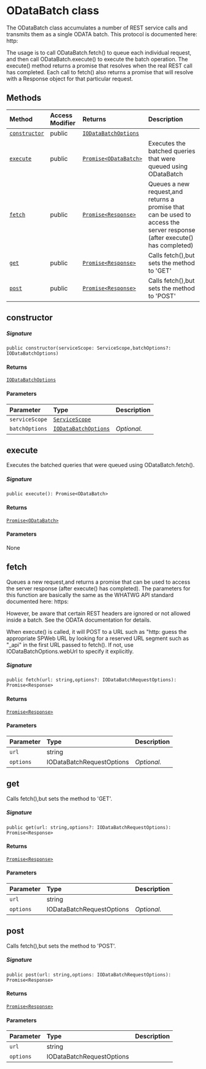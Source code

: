 # ODataBatch class





The ODataBatch class accumulates a number of REST service calls and 
transmits them as a single ODATA batch. This protocol is documented here: 
http: 
 
The usage is to call ODataBatch.fetch() to queue each individual request, 
and then call ODataBatch.execute() to execute the batch operation. 
The execute() method returns a promise that resolves when the real REST 
call has completed. Each call to fetch() also returns a promise that will 
resolve with a Response object for that particular request. 







## Methods

| Method	   | Access Modifier | Returns	| Description|
|:-------------|:----|:-------|:-----------|
|[`constructor`](#constructor)     | public | [`IODataBatchOptions`](IODataBatchOptions.md) |  |
|[`execute`](#execute)     | public | [`Promise<ODataBatch>`](Promise.md) | Executes the batched queries that were queued using ODataBatch |
|[`fetch`](#fetch)     | public | [`Promise<Response>`](Promise.md) | Queues a new request,and returns a promise that can be used to access  the server response (after execute() has completed) |
|[`get`](#get)     | public | [`Promise<Response>`](Promise.md) | Calls fetch(),but sets the method to 'GET' |
|[`post`](#post)     | public | [`Promise<Response>`](Promise.md) | Calls fetch(),but sets the method to 'POST' |




## constructor



##### Signature
`public constructor(serviceScope: ServiceScope,batchOptions?: IODataBatchOptions)`

#### Returns
[`IODataBatchOptions`](IODataBatchOptions.md)

#### Parameters


| Parameter	   | Type    | Description |
|:-------------|:---------------|:------------|
| `serviceScope`    | [`ServiceScope`](ServiceScope.md) |  |
| `batchOptions`    | [`IODataBatchOptions`](IODataBatchOptions.md) | _Optional._ |


## execute

Executes the batched queries that were queued using ODataBatch.fetch().

##### Signature
`public execute(): Promise<ODataBatch>`

#### Returns
[`Promise<ODataBatch>`](Promise.md)

#### Parameters
None


## fetch

Queues a new request,and returns a promise that can be used to access 
the server response (after execute() has completed). The parameters for 
this function are basically the same as the WHATWG API standard documented here: 
https: 
 
However, be aware that certain REST headers are ignored or not allowed inside 
a batch. See the ODATA documentation for details. 
 
When execute() is called, it will POST to a URL such as 
"http: 
guess the appropriate SPWeb URL by looking for a reserved URL segment such as "_api" 
in the first URL passed to fetch(). If not, use IODataBatchOptions.webUrl to specify it 
explicitly. 


##### Signature
`public fetch(url: string,options?: IODataBatchRequestOptions): Promise<Response>`

#### Returns
[`Promise<Response>`](Promise.md)

#### Parameters


| Parameter	   | Type    | Description |
|:-------------|:---------------|:------------|
| `url`    | string |  |
| `options`    | IODataBatchRequestOptions | _Optional._ |


## get

Calls fetch(),but sets the method to 'GET'.

##### Signature
`public get(url: string,options?: IODataBatchRequestOptions): Promise<Response>`

#### Returns
[`Promise<Response>`](Promise.md)

#### Parameters


| Parameter	   | Type    | Description |
|:-------------|:---------------|:------------|
| `url`    | string |  |
| `options`    | IODataBatchRequestOptions | _Optional._ |


## post

Calls fetch(),but sets the method to 'POST'.

##### Signature
`public post(url: string,options: IODataBatchRequestOptions): Promise<Response>`

#### Returns
[`Promise<Response>`](Promise.md)

#### Parameters


| Parameter	   | Type    | Description |
|:-------------|:---------------|:------------|
| `url`    | string |  |
| `options`    | IODataBatchRequestOptions |  |


